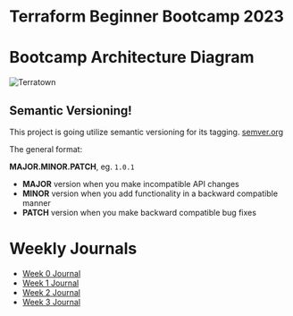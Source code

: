 # Terraform Beginner Bootcamp 2023

# Bootcamp Architecture Diagram

![Terratown](https://github.com/ChigozieCO/terraform-beginner-bootcamp-2023/assets/107365067/2c14b6f7-be29-4fd7-ba08-5f1c10bf7cdd)

## Semantic Versioning!

This project is going utilize semantic versioning for its tagging.
[semver.org](https://semver.org/)

The general format:

 **MAJOR.MINOR.PATCH**, eg. `1.0.1`

- **MAJOR** version when you make incompatible API changes
- **MINOR** version when you add functionality in a backward compatible manner
- **PATCH** version when you make backward compatible bug fixes

# Weekly Journals

- [Week 0 Journal](journal/week0.md)
- [Week 1 Journal](journal/week1.md)
- [Week 2 Journal](journal/week2.md)
- [Week 3 Journal](journal/week3.md)

